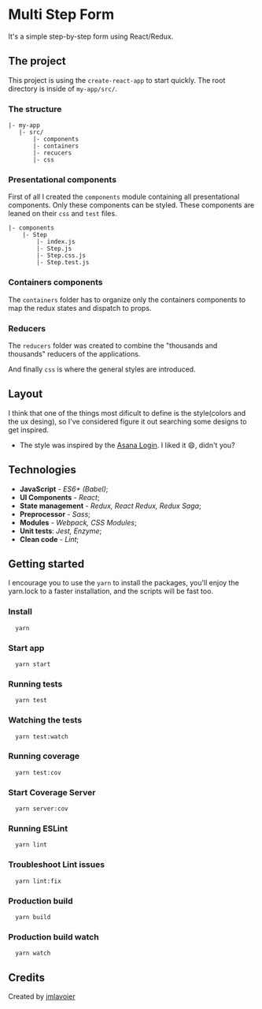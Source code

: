 # Multi Step Form
It's a simple step-by-step form using React/Redux.

## The project
This project is using the `create-react-app` to start quickly. The root directory is inside of `my-app/src/`.

### The structure

 ```
|- my-app 
    |- src/
        |- components
        |- containers
        |- recucers
        |- css
```

### Presentational components

First of all I created the `components` module containing all presentational components. Only these components can be styled. These components are leaned on their `css` and `test` files.
  
```
|- components
    |- Step
        |- index.js
        |- Step.js
        |- Step.css.js
        |- Step.test.js
```

### Containers components
The `containers` folder has to organize only the containers components to map the redux states and dispatch to props.

### Reducers
The `reducers` folder was created to combine the "thousands and thousands" reducers of the applications. 

And finally `css` is where the general styles are introduced.

## Layout 
I think that one of the things most dificult to define is the style(colors and the ux desing), so I've considered figure it out searching some designs to get inspired.

- The style was inspired by the [Asana Login](https://app.asana.com/-/login). I liked it :smile:, didn't you?

## Technologies

- **JavaScript** - *ES6+ (Babel)*; 
- **UI Components** - *React*; 
- **State management** - *Redux, React Redux, Redux Saga*;
- **Preprocessor** - *Sass*;
- **Modules** - *Webpack, CSS Modules*;
- **Unit tests**: *Jest, Enzyme*;
- **Clean code** - *Lint*;

## Getting started
I encourage you to use the `yarn` to install the packages, you'll enjoy the yarn.lock to a faster installation, and the scripts will be fast too.

### Install
```
  yarn
```

### Start app
```
  yarn start
```

### Running tests
```
  yarn test
```

### Watching the tests
```
  yarn test:watch
```

### Running coverage
```
  yarn test:cov
```

### Start Coverage Server
```
  yarn server:cov
```

### Running ESLint
```
  yarn lint
```

### Troubleshoot Lint issues
```
  yarn lint:fix
```

###  Production build
```
  yarn build
```

### Production build watch
```
  yarn watch
```

## Credits
Created by [jmlavoier](https://github.com/jmlavoier)